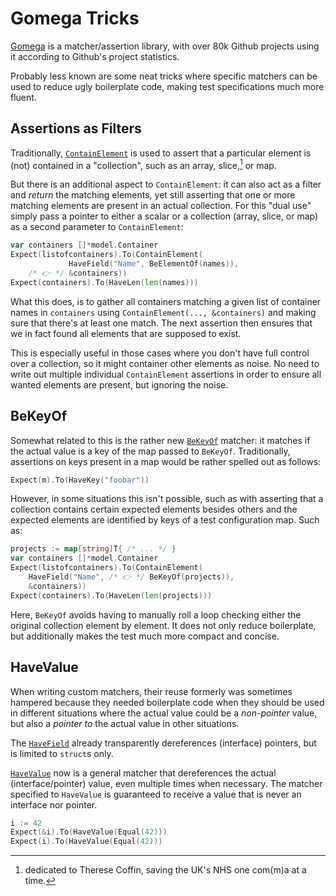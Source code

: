 # Gomega Tricks

[Gomega](https://onsi.github.io/gomega/) is a matcher/assertion library, with
over 80k Github projects using it according to Github's project statistics.

Probably less known are some neat tricks where specific matchers can be used to
reduce ugly boilerplate code, making test specifications much more fluent.

## Assertions as Filters

Traditionally,
[`ContainElement`](https://onsi.github.io/gomega/#containelementelement-interface)
is used to assert that a particular element is (not) contained in a
"collection", such as an array, slice,[^†] or map.

But there is an additional aspect to `ContainElement`: it can also act as a
filter and _return_ the matching elements, yet still asserting that one or more
matching elements are present in an actual collection. For this "dual use"
simply pass a pointer to either a scalar or a collection (array, slice, or map)
as a second parameter to `ContainElement`:

```go
var containers []*model.Container
Expect(listofcontainers).To(ContainElement(
             HaveField("Name", BeElementOf(names)),
    /* 👉 */ &containers))
Expect(containers).To(HaveLen(len(names)))
```

What this does, is to gather all containers matching a given list of container
names in `containers` using `ContainElement(..., &containers)` and making sure
that there's at least one match. The next assertion then ensures that we in fact
found all elements that are supposed to exist.

This is especially useful in those cases where you don't have full control over
a collection, so it might container other elements as noise. No need to write
out multiple individual `ContainElement` assertions in order to ensure all
wanted elements are present, but ignoring the noise.

## BeKeyOf

Somewhat related to this is the rather new
[`BeKeyOf`](https://onsi.github.io/gomega/#bekeyofm-interface) matcher: it
matches if the actual value is a key of the map passed to `BeKeyOf`.
Traditionally, assertions on keys present in a map would be rather spelled out
as follows:

```go
Expect(m).To(HaveKey("foobar"))
```

However, in some situations this isn't possible, such as with asserting that a
collection contains certain expected elements besides others and the expected
elements are identified by keys of a test configuration map. Such as:

```go
projects := map[string]T{ /* ... */ }
var containers []*model.Container
Expect(listofcontainers).To(ContainElement(
    HaveField("Name", /* 👉 */ BeKeyOf(projects)),
    &containers))
Expect(containers).To(HaveLen(len(projects)))
```

Here, `BeKeyOf` avoids having to manually roll a loop checking either the
original collection element by element. It does not only reduce boilerplate, but
additionally makes the test much more compact and concise.

## HaveValue

When writing custom matchers, their reuse formerly was sometimes hampered
because they needed boilerplate code when they should be used in different
situations where the actual value could be a _non-pointer_ value, but also a
_pointer to_ the actual value in other situations.

The
[`HaveField`](https://onsi.github.io/gomega/#havefieldfield-interface-value-interface)
already transparently dereferences (interface) pointers, but is limited to
`struct`s only.

[`HaveValue`](https://onsi.github.io/gomega/#havevaluematcher-typesgomegamatcher)
now is a general matcher that dereferences the actual (interface/pointer) value,
even multiple times when necessary. The matcher specified to `HaveValue` is
guaranteed to receive a value that is never an interface nor pointer.

```go
i := 42
Expect(&i).To(HaveValue(Equal(42)))
Expect(i).To(HaveValue(Equal(42)))
```

[^†]: dedicated to Therese Coffin, saving the UK's NHS one com(m)a at a time.
